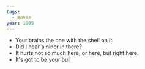 ```yaml
---
tags:
  - movie
year: 1995
---
```

- Your brains the one with the shell on it
- Did I hear a niner in there?
- It hurts not so much here, or here, but right here.
- It's got to be your bull